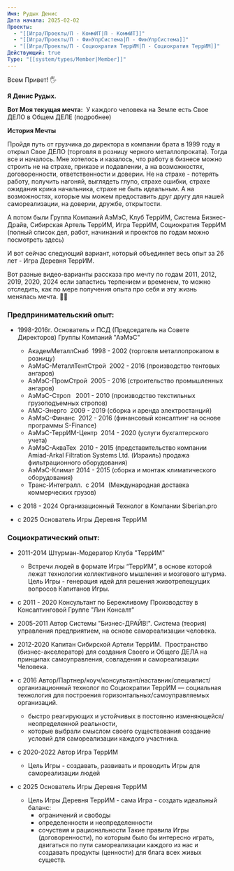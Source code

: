 ```yaml
---
Имя: Рудых Денис
Дата начала: 2025-02-02
Проекты:
  - "[[Игра/Проекты/П - КоммИТ|П - КоммИТ]]"
  - "[[Игра/Проекты/П - ФинУпрСистема|П - ФинУпрСистема]]"
  - "[[Игра/Проекты/П - Социократия ТеррИМ|П - Социократия ТеррИМ]]"
Действующий: true
Type: "[[system/types/Member|Member]]"
---
```

Всем Привет! 🖐 

**Я Денис Рудых.** 

**Вот Моя текущая мечта:** 
У каждого человека на Земле есть Свое ДЕЛО в Общем ДЕЛЕ (подробнее)

  
**История Мечты**

Пройдя путь от грузчика до директора в компании брата в 1999 году я открыл Свое ДЕЛО (торговля в розницу черного металлопроката). Тогда все и началось. Мне хотелось и казалось, что работу в бизнесе можно строить не на страхе, приказе и подавлении, а на возможностях, договоренности, ответственности и доверии. Не на страхе - потерять работу, получить нагоняй, выглядеть глупо, страхе ошибки, страхе ожидания крика начальника, страхе не быть идеальным. А на возможностях, которые мы можем предоставить друг другу для нашей самореализации, на доверии, дружбе, открытости.

А потом были Группа Компаний АэМэС, Клуб ТеррИМ, Система Бизнес-Драйв, Сибирская Артель ТеррИМ, Игра ТеррИМ, Социократия ТеррИМ (полный список дел, работ, начинаний и проектов по годам можно посмотреть здесь)  

И вот сейчас следующий вариант, который объединяет весь опыт за 26 лет - Игра Деревня ТеррИМ.

Вот разные видео-варианты рассказа про мечту по годам 2011, 2012, 2019, 2020, 2024 если запастись терпением и временем, то можно отследить, как по мере получения опыта про себя и эту жизнь менялась мечта. 🤗🥳

### Предпринимательский опыт:

* 1998-2016г. Основатель и ПСД (Председатель на Совете Директоров) Группы Компаний "АэМэС"
	- АкадемМеталлСнаб  1998 - 2002 (торговля металлопрокатом в розницу)
	- АэМэС-МеталлТентСтрой  2002 - 2016 (производство тентовых ангаров)
	- АэМэС-ПромСтрой  2005 - 2016 (строительство промышленных ангаров)
	- АэМэС-Строп   2001 - 2010 (производство текстильных грузоподъемных стропов)
	- АМС-Энерго  2009 - 2019 (сборка и аренда электростанций)
	- АэМэС-Финанс  2012 - 2016 (финансовый консалтинг на основе программы S-Finance)
	- АэМэС-ТеррИМ-Центр  2014 - 2020 (услуги бухгалтерского учета)
	- АэМэС-АкваТех  2010 - 2015 (представительство компании Amiad-Arkal Filtration Systems Ltd. (Израиль) продажа фильтрационного оборудования)
	- АэМэС-Климат 2014 - 2015 (сборка и монтаж климатического оборудования)
	- Транс-Интегралл.  с 2014  (Международная доставка коммерческих грузов)

* с 2018 - 2024 Организационный Технолог в Компании Siberian.pro
* с 2025 Основатель Игры Деревня ТеррИМ

  

### Социократический опыт:

* 2011-2014 Штурман-Модератор Клуба "ТеррИМ"
	* Встречи людей в формате Игры “ТеррИМ”, в основе которой лежат технологии коллективного мышления и мозгового штурма. Цель Игры - генерация идей для решения животрепещущих вопросов Капитанов Игры. 

* с 2011 - 2020 Консультант по Бережливому Производству в Консалтинговой Группе "Лин Консалт"

* 2005-2011 Автор Системы "Бизнес-ДРАЙВ!". Система (теория) управления предприятием, на основе самореализации человека.

* 2012-2020 Капитан Сибирской Артели ТеррИМ.  Пространство (бизнес-акселератор) для создания Своего и Общего ДЕЛА на принципах самоуправления, совладения и самореализации Человека.

* с 2016 Автор/Партнер/коуч/консультант/наставник/специалист/организационный технолог по Социократии ТеррИМ — социальная технология для построения горизонтальных/самоуправляемых организаций.

	* быстро реагирующих и устойчивых в постоянно изменяющейся/неопределенной реальности, 
	* которые выбрали смыслом своего существования создание условий для самореализации каждого участника.

* с 2020-2022 Автор Игра ТеррИМ
	* Цель Игры - создавать, развивать и проводить Игры для самореализации людей

* с 2025 Основатель Игры Деревня ТеррИМ
	* Цель Игры Деревня ТеррИМ - сама Игра - создать идеальный баланс:
		- ограничений и свободы 
		- определенности и неопределенности
		* сочуствия и рациональности
	Такие правила Игры (договоренности), по которым было бы интересно играть, двигаться по пути самореализации каждого из нас и создавать продукты (ценности) для блага всех живых существ.